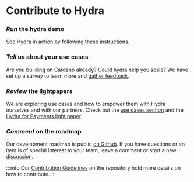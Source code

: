 # Contribute to Hydra

### *Run* the hydra demo

See Hydra in action by following [these instructions](https://hydra.family/head-protocol/docs/getting-started/demo/).

### *Tell* us about your use cases

Are you building on Cardano already? Could hydra help you scale? We have set up a survey to learn more and [gather feedback](https://input-output.typeform.com/to/QGzB0Q03).

### *Review* the lightpapers

We are exploring use cases and how to empower them with Hydra ourselves and with our partners. Check out the [use cases section](https://hydra.family/head-protocol/use-cases) and the [Hydra for Payments light paper](https://iohk.io/en/blog/posts/2022/11/10/hydra-for-payments-introducing-developer-tooling-to-unlock-micropayments-on-cardano/).

### *Comment* on the roadmap

Our development roadmap is public [on Github](https://github.com/orgs/input-output-hk/projects/21/views/7). If you have questions or an item is of special interest to your team, leave a comment or start a new [discussion](https://github.com/input-output-hk/hydra/discussions).

:::info
Our [Contribution Guidelines](https://github.com/input-output-hk/hydra/blob/master/CONTRIBUTING.md) on the repository hold more details on how to contribute.
:::
